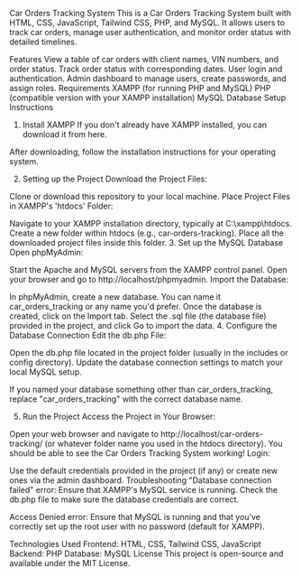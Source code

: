 Car Orders Tracking System
This is a Car Orders Tracking System built with HTML, CSS, JavaScript, Tailwind CSS, PHP, and MySQL. It allows users to track car orders, manage user authentication, and monitor order status with detailed timelines.

Features
View a table of car orders with client names, VIN numbers, and order status.
Track order status with corresponding dates.
User login and authentication.
Admin dashboard to manage users, create passwords, and assign roles.
Requirements
XAMPP (for running PHP and MySQL)
PHP (compatible version with your XAMPP installation)
MySQL Database
Setup Instructions
1. Install XAMPP
If you don't already have XAMPP installed, you can download it from here.

After downloading, follow the installation instructions for your operating system.

2. Setting up the Project
Download the Project Files:

Clone or download this repository to your local machine.
Place Project Files in XAMPP's 'htdocs' Folder:

Navigate to your XAMPP installation directory, typically at C:\xampp\htdocs.
Create a new folder within htdocs (e.g., car-orders-tracking).
Place all the downloaded project files inside this folder.
3. Set up the MySQL Database
Open phpMyAdmin:

Start the Apache and MySQL servers from the XAMPP control panel.
Open your browser and go to http://localhost/phpmyadmin.
Import the Database:

In phpMyAdmin, create a new database. You can name it car_orders_tracking or any name you'd prefer.
Once the database is created, click on the Import tab.
Select the .sql file (the database file) provided in the project, and click Go to import the data.
4. Configure the Database Connection
Edit the db.php File:

Open the db.php file located in the project folder (usually in the includes or config directory).
Update the database connection settings to match your local MySQL setup.

If you named your database something other than car_orders_tracking, replace "car_orders_tracking" with the correct database name.

5. Run the Project
Access the Project in Your Browser:

Open your web browser and navigate to http://localhost/car-orders-tracking/ (or whatever folder name you used in the htdocs directory).
You should be able to see the Car Orders Tracking System working!
Login:

Use the default credentials provided in the project (if any) or create new ones via the admin dashboard.
Troubleshooting
"Database connection failed" error:
Ensure that XAMPP's MySQL service is running. Check the db.php file to make sure the database credentials are correct.

Access Denied error:
Ensure that MySQL is running and that you’ve correctly set up the root user with no password (default for XAMPP).

Technologies Used
Frontend: HTML, CSS, Tailwind CSS, JavaScript
Backend: PHP
Database: MySQL
License
This project is open-source and available under the MIT License.
